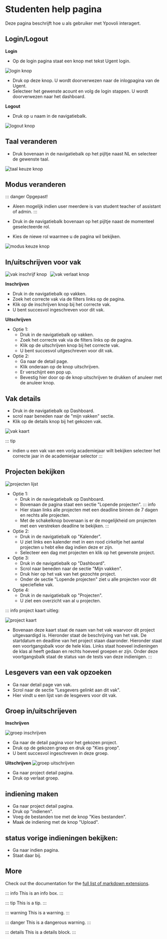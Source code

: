 # Studenten help pagina

Deze pagina beschrijft hoe u als gebruiker met Ypovoli interagert.


## Login/Logout

**Login**

- Op de login pagina staat een knop met tekst Ugent login.

![login knop](../assets/login-button.png)
- Druk op deze knop. U wordt doorverwezen naar de inlogpagina van de Ugent.
- Selecteer het gewenste acount en volg de login stappen. U wordt doorverwezen naar het dashboard.

**Logout**

- Druk op u naam in de navigatiebalk.

![logout knop](../assets/nl/logout-button.png)

## Taal veranderen

- Druk bovenaan in de navigatiebalk op het pijltje naast NL en selecteer de gewenste taal.

![taal keuze knop](../assets/nl/lang-change.png)

## Modus veranderen

::: danger Opgepast!
- Aleen mogelijk indien user meerdere is van student teacher of assistant of admin.
:::

- Druk in de navigatiebalk bovenaan op het pijltje naast de momenteel geselecteerde rol.
- Kies de niewe rol waarmee u de pagina wil bekijken.

![modus keuze knop](../assets/modus-change.png)

## In/uitschrijven voor vak

<div style="display: flex; align-items: center;">
    <img src="../assets/nl/join-course.png" alt="vak inschrijf knop" style="width: auto; height: auto; margin-right: 10px;">
    <img src="../assets/nl/leave-course.png" alt="vak verlaat knop" style="width: auto; height: auto;">
</div>

**Inschrijven**

- Druk in de navigatiebalk op vakken.
- Zoek het correcte vak via de filters links op de pagina.
- Klik op de inschrijven knop bij het correcte vak.
- U bent succesvol ingeschreven voor dit vak.

**Uitschrijven**
- Optie 1:
  - Druk in de navigatiebalk op vakken.
  - Zoek het correcte vak via de filters links op de pagina.
  - Klik op de uitschrijven knop bij het correcte vak.
  - U bent succesvol uitgeschreven voor dit vak. 
  <!-- TODO is uitegschreven just ? -->
- Optie 2:
  - Ga naar de detail page.
  - Klik onderaan op de knop uitschrijven.
  - Er verschijnt een pop up.
  - Bevestig hier door op de knop uitschrijven te drukken of anuleer met de anuleer knop.

## Vak details
- Druk in de navigatiebalk op Dashboard.
- scrol naar beneden naar de "mijn vakken" sectie.
- Klik op de details knop bij het gekozen vak.

![vak kaart](../assets/course-card.png)

::: tip
- indien u een vak van een vorig academiejaar wilt bekijken selecteer het correcte jaar in de academiejaar selector
:::

## Projecten bekijken

![projecten lijst](../assets/nl/project-list.png)

- Optie 1:
  - Druk in de naviegatiebalk op Dashboard.
  - Bovenaan de pagina staat een sectie "Lopende projecten".
  ::: info
  - Hier staan links alle projecten met een deadline binnen de 7 dagen en rechts alle projecten.
  - Met de schakelknop bovenaan is er de mogelijkheid om projecten met een verstreken deadline te bekijken.
  :::
- Optie 2:
  - Druk in de navigatiebalk op "Kalender".
  - U ziet links een kalender met in een rood cirkeltje het aantal projecten u hebt elke dag indien deze er zijn.
  - Selecteer een dag met projecten en klik op het gewenste project.
- Optie 3:
  - Druk in de navigatiebalk op "Dashboard".
  - Scrol naar beneden naar de sectie "Mijn vakken".
  - Druk hier op het vak van het gezochte project.
  - Onder de sectie "Lopende projecten" ziet u alle projecten voor dit speciefieke vak.
- Optie 4: 
  - Druk in de navigatiebalk op "Projecten".
  - U ziet een overzicht van al u projecten.

::: info project kaart uitleg: 
<!-- TODO maybey ne fotoke en me numerkes aanduide -->
![project kaart](../assets/nl/project-card.png)
- Bovenaan deze kaart staat de naam van het vak waarvoor dit project uitgevaardigd is. Hieronder staat de beschrijving van het vak. De startdatum en deadline van het project staan daaronder. Hieronder staat een voortgangsbalk voor de hele klas. Links staat hoeveel indieningen de klas al heeft gedaan en rechts hoeveel groepen er zijn.
Onder deze voortgangsbalk staat de status van de tests van deze indienigen.
:::

## Lesgevers van een vak opzoeken
- Ga naar detail page van vak.
- Scrol naar de sectie "Lesgevers gelinkt aan dit vak".
- Hier vindt u een lijst van de lesgevers voor dit vak.

## Groep in/uitschrijeven

  **Inschrijven**

  ![groep inschrijven](../assets/nl/group-join.png)
- Ga naar de detail pagina voor het gekozen project.
- Druk op de gekozen groep en druk op "Kies groep".
- U bent succesvol ingeschreven in deze groep.

**Uitschrijven**
  ![groep uitschrijven](../assets/nl/group-leave.png)
- Ga naar project detail pagina.
- Druk op verlaat groep.

## indiening maken
- Ga naar project detail pagina.
- Druk op "indienen".
- Voeg de bestanden toe met de knop "Kies bestanden".
- Maak de indiening met de knop "Upload".

## status vorige indieningen bekijken:
- Ga naar indien pagina.
- Staat daar bij.

## More

Check out the documentation for the [full list of markdown extensions](https://vitepress.dev/guide/markdown).

::: info
This is an info box.
:::

::: tip
This is a tip.
:::

::: warning
This is a warning.
:::

::: danger
This is a dangerous warning.
:::

::: details
This is a details block.
:::
